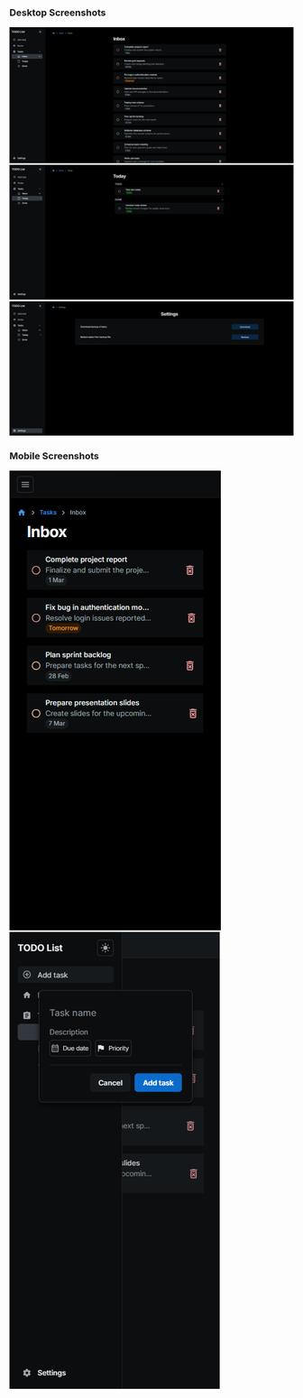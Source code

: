 ### Desktop Screenshots

![](/docs/todo-inbox.png)
![](/docs/todo-today.png)
![](/docs/todo-settings.png)

### Mobile Screenshots
![](/docs/todo-inbox-mobile.png)
![](/docs/todo-add-task-mobile.png)